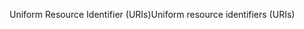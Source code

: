 <span data-ttu-id="e87c1-101">Uniform Resource Identifier (URIs)</span><span class="sxs-lookup"><span data-stu-id="e87c1-101">Uniform resource identifiers (URIs)</span></span>